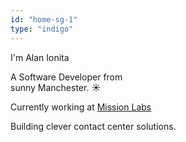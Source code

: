 ```yaml
---
id: "home-sg-1"
type: "indigo"
---
```


I'm Alan Ionita

A Software Developer from<br/>sunny Manchester. ☀️

Currently working at [Mission Labs](https://www.missionlabs.co.uk/)

Building clever contact center solutions.
